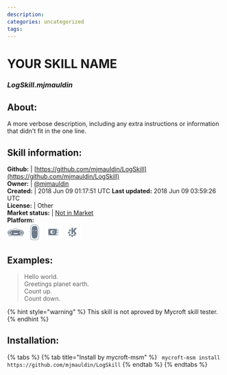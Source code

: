 ```yaml
--- 
description: 
categories: uncategorized   
tags:   
---
```


# YOUR SKILL NAME  
### _LogSkill.mjmauldin_  
## About:  
A more verbose description, including any extra instructions or
information that didn't fit in the one line.

## Skill information:  
**Github:** | [https://github.com/mjmauldin/LogSkill](https://github.com/mjmauldin/LogSkill)  
**Owner:** | [@mjmauldin](https://github.com/mjmauldin)  
**Created:** | 2018 Jun 09 01:17:51 UTC  **Last updated:** 2018 Jun 09 03:59:26 UTC  
**License:** | Other  
**Market status:** | [Not in Market](https://market.mycroft.ai/skill/)  
**Platform:**  
 ![](../.gitbook/assets/mark-1-icon.png)  ![](../.gitbook/assets/mark-2-icon.png)  ![](../.gitbook/assets/picroft-icon.png)  ![](../.gitbook/assets/kde.png)   
## Examples:  
> Hello world.  
> Greetings planet earth.  
> Count up.  
> Count down.  
  
{% hint style="warning" %}
This skill is not aproved by Mycroft skill tester.
{% endhint %}
    
## Installation:  
{% tabs %}
{% tab title="Install by mycroft-msm" %}
``` mycroft-msm install https://github.com/mjmauldin/LogSkill```
{% endtab %}
  {% endtabs %}
  